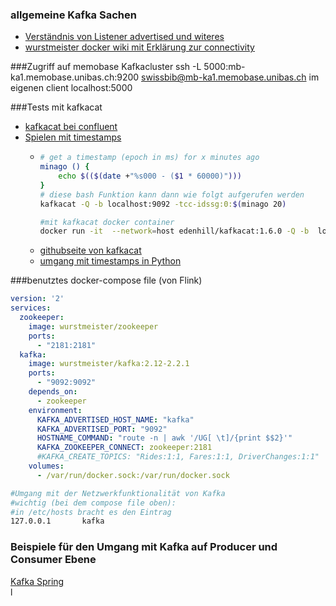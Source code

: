
### allgemeine Kafka Sachen
- [Verständnis von Listener advertised und witeres](https://www.confluent.io/blog/kafka-listeners-explained/)  
- [wurstmeister docker wiki mit Erklärung zur connectivity](https://github.com/wurstmeister/kafka-docker/wiki/Connectivity)  


###Zugriff auf memobase Kafkacluster
ssh -L 5000:mb-ka1.memobase.unibas.ch:9200 swissbib@mb-ka1.memobase.unibas.ch
im eigenen client localhost:5000


###Tests mit kafkacat
- [kafkacat bei confluent](https://docs.confluent.io/current/app-development/kafkacat-usage.html)  
- [Spielen mit timestamps](http://blog.mitchseymour.com/favorite-kafkacat-cmds/)
  - ```bash
    # get a timestamp (epoch in ms) for x minutes ago
    minago () {
        echo $(($(date +"%s000 - ($1 * 60000)")))
    }
    # diese bash Funktion kann dann wie folgt aufgerufen werden
    kafkacat -Q -b localhost:9092 -tcc-idssg:0:$(minago 20)
    
    #mit kafkacat docker container
    docker run -it  --network=host edenhill/kafkacat:1.6.0 -Q -b  localhost    -t cc-idssg:0:$(minago 39)
    ```
   - [githubseite von kafkacat](https://github.com/edenhill/kafkacat)
   - [umgang mit timestamps in Python](https://www.programiz.com/python-programming/datetime/timestamp-datetime)  

###benutztes docker-compose file (von Flink)

```yaml
version: '2'
services:
  zookeeper:
    image: wurstmeister/zookeeper
    ports:
      - "2181:2181"
  kafka:
    image: wurstmeister/kafka:2.12-2.2.1
    ports:
      - "9092:9092"
    depends_on:
      - zookeeper
    environment:
      KAFKA_ADVERTISED_HOST_NAME: "kafka"
      KAFKA_ADVERTISED_PORT: "9092"
      HOSTNAME_COMMAND: "route -n | awk '/UG[ \t]/{print $$2}'"
      KAFKA_ZOOKEEPER_CONNECT: zookeeper:2181
      #KAFKA_CREATE_TOPICS: "Rides:1:1, Fares:1:1, DriverChanges:1:1"
    volumes:
      - /var/run/docker.sock:/var/run/docker.sock
```
```bash
#Umgang mit der Netzwerkfunktionalität von Kafka
#wichtig (bei dem compose file oben): 
#in /etc/hosts bracht es den Eintrag
127.0.0.1       kafka
```

### Beispiele für den Umgang mit Kafka auf Producer und Consumer Ebene
[Kafka Spring](https://docs.spring.io/spring-kafka/docs/2.1.x/reference/html/_reference.html#kafka)  
l  
